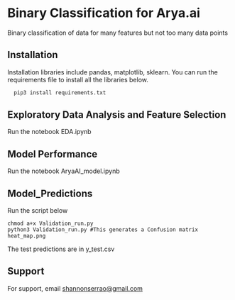 
# Binary Classification for Arya.ai 

Binary classification of data for many features but not too many data points


## Installation

Installation libraries include pandas, matplotlib, sklearn. 
You can run the requirements file to install all the 
libraries below.

```bash
  pip3 install requirements.txt 
```
    
## Exploratory Data Analysis and Feature Selection

Run the notebook EDA.ipynb

## Model Performance 

Run the notebook AryaAI_model.ipynb

## Model_Predictions

Run the script below

```
chmod a+x Validation_run.py 
python3 Validation_run.py #This generates a Confusion matrix    heat_map.png
```

The test predictions are in y_test.csv
## Support

For support, email shannonserrao@gmail.com 

